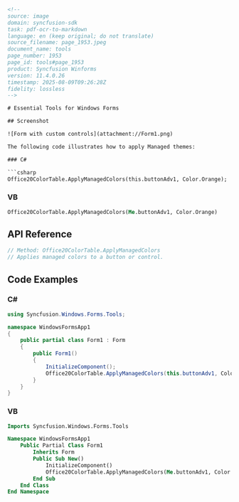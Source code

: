 ```html
<!--
source: image
domain: syncfusion-sdk
task: pdf-ocr-to-markdown
language: en (keep original; do not translate)
source_filename: page_1953.jpeg
document_name: tools
page_number: 1953
page_id: tools#page_1953
product: Syncfusion Winforms
version: 11.4.0.26
timestamp: 2025-08-09T09:26:28Z
fidelity: lossless
-->

# Essential Tools for Windows Forms

## Screenshot

![Form with custom controls](attachment://Form1.png)

The following code illustrates how to apply Managed themes:

### C#

```csharp
Office20ColorTable.ApplyManagedColors(this.buttonAdv1, Color.Orange);
```

### VB

```vb
Office20ColorTable.ApplyManagedColors(Me.buttonAdv1, Color.Orange)
```

## API Reference

```csharp
// Method: Office20ColorTable.ApplyManagedColors
// Applies managed colors to a button or control.
```

## Code Examples

### C#

```csharp
using Syncfusion.Windows.Forms.Tools;

namespace WindowsFormsApp1
{
    public partial class Form1 : Form
    {
        public Form1()
        {
            InitializeComponent();
            Office20ColorTable.ApplyManagedColors(this.buttonAdv1, Color.Orange);
        }
    }
}
```

### VB

```vb
Imports Syncfusion.Windows.Forms.Tools

Namespace WindowsFormsApp1
    Public Partial Class Form1
        Inherits Form
        Public Sub New()
            InitializeComponent()
            Office20ColorTable.ApplyManagedColors(Me.buttonAdv1, Color.Orange)
        End Sub
    End Class
End Namespace
```

<!-- tags: [Syncfusion Winforms, Office20ColorTable, buttonAdv1, Color.Orange] keywords: [Managed themes, Syncfusion, Windows Forms, Office 2012 Color Scheme, C#, VB] -->
```